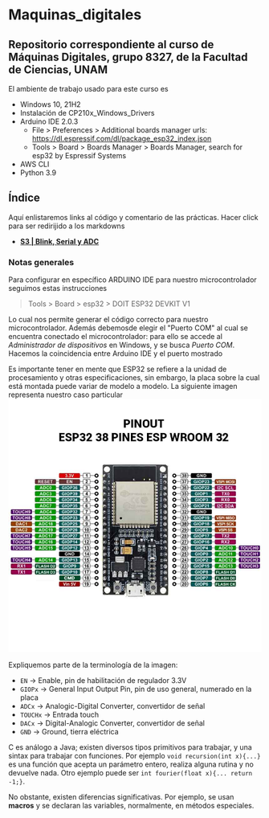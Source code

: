 # Maquinas_digitales
## Repositorio correspondiente al curso de Máquinas Digitales, grupo 8327, de la Facultad de Ciencias, UNAM

El ambiente de trabajo usado para este curso es 
- Windows 10, 21H2
- Instalación de CP210x_Windows_Drivers
- Arduino IDE 2.0.3
    -  File > Preferences > Additional boards manager urls: https://dl.espressif.com/dl/package_esp32_index.json
    - Tools > Board > Boards Manager > Boards Manager, search for esp32 by Espressif Systems
- AWS CLI
- Python 3.9

## Índice
Aquí enlistaremos links al código y comentario de las prácticas. Hacer click para ser redirijido a los markdowns

- **[S3 | Blink, Serial y ADC](https://google.com)**



### Notas generales
Para configurar en específico ARDUINO IDE para nuestro microcontrolador seguimos estas instrucciones
> Tools > Board > esp32 > DOIT ESP32 DEVKIT V1

Lo cual nos permite generar el código correcto para nuestro microcontrolador. Además debemosde elegir el "Puerto COM" al cual se encuentra conectado el microcontrolador: para ello se accede al *Administrador de dispositivos* en Windows, y se busca *Puerto COM*. Hacemos la coincidencia entre Arduino IDE y el puerto mostrado

Es importante tener en mente que ESP32 se refiere a la unidad de procesamiento y otras especificaciones, sin embargo, la placa sobre la cual está montada puede variar de modelo a modelo. La siguiente imagen representa nuestro caso particular
![esp32-layout](./images/esp32pinout.jpg)

Expliquemos parte de la terminología de la imagen:
- `EN` -> Enable, pin de habilitación de regulador 3.3V
- `GIOPx` -> General Input Output Pin, pin de uso general, numerado en la placa
- `ADCx` -> Analogic-Digital Converter, convertidor de señal
- `TOUCHx` -> Entrada touch
- `DACx` -> Digital-Analogic Converter, convertidor de señal 
- `GND` -> Ground, tierra eléctrica

C es análogo a Java; existen diversos tipos primitivos para trabajar, y una sintax para trabajar con funciones. Por ejemplo `void recursion(int x){...}` es una función que acepta un parámetro entero, realiza alguna rutina y no devuelve nada. Otro ejemplo puede ser `int fourier(float x){... return -1;}`. 

No obstante, existen diferencias significativas. Por ejemplo, se usan <b>macros</b> y se declaran las variables, normalmente, en métodos especiales. 